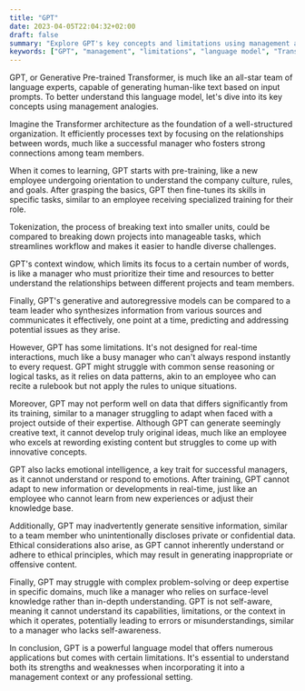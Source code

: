 ```yaml
---
title: "GPT"
date: 2023-04-05T22:04:32+02:00
draft: false
summary: "Explore GPT's key concepts and limitations using management analogies, understanding its potential and drawbacks in professional settings."
keywords: ["GPT", "management", "limitations", "language model", "Transformer"]
---
```


GPT, or Generative Pre-trained Transformer, is much like an all-star team of language experts, capable of generating human-like text based on input prompts. To better understand this language model, let's dive into its key concepts using management analogies.

Imagine the Transformer architecture as the foundation of a well-structured organization. It efficiently processes text by focusing on the relationships between words, much like a successful manager who fosters strong connections among team members.

When it comes to learning, GPT starts with pre-training, like a new employee undergoing orientation to understand the company culture, rules, and goals. After grasping the basics, GPT then fine-tunes its skills in specific tasks, similar to an employee receiving specialized training for their role.

Tokenization, the process of breaking text into smaller units, could be compared to breaking down projects into manageable tasks, which streamlines workflow and makes it easier to handle diverse challenges.

GPT's context window, which limits its focus to a certain number of words, is like a manager who must prioritize their time and resources to better understand the relationships between different projects and team members.

Finally, GPT's generative and autoregressive models can be compared to a team leader who synthesizes information from various sources and communicates it effectively, one point at a time, predicting and addressing potential issues as they arise.

However, GPT has some limitations. It's not designed for real-time interactions, much like a busy manager who can't always respond instantly to every request. GPT might struggle with common sense reasoning or logical tasks, as it relies on data patterns, akin to an employee who can recite a rulebook but not apply the rules to unique situations.

Moreover, GPT may not perform well on data that differs significantly from its training, similar to a manager struggling to adapt when faced with a project outside of their expertise. Although GPT can generate seemingly creative text, it cannot develop truly original ideas, much like an employee who excels at rewording existing content but struggles to come up with innovative concepts.

GPT also lacks emotional intelligence, a key trait for successful managers, as it cannot understand or respond to emotions. After training, GPT cannot adapt to new information or developments in real-time, just like an employee who cannot learn from new experiences or adjust their knowledge base.

Additionally, GPT may inadvertently generate sensitive information, similar to a team member who unintentionally discloses private or confidential data. Ethical considerations also arise, as GPT cannot inherently understand or adhere to ethical principles, which may result in generating inappropriate or offensive content.

Finally, GPT may struggle with complex problem-solving or deep expertise in specific domains, much like a manager who relies on surface-level knowledge rather than in-depth understanding. GPT is not self-aware, meaning it cannot understand its capabilities, limitations, or the context in which it operates, potentially leading to errors or misunderstandings, similar to a manager who lacks self-awareness.

In conclusion, GPT is a powerful language model that offers numerous applications but comes with certain limitations. It's essential to understand both its strengths and weaknesses when incorporating it into a management context or any professional setting.